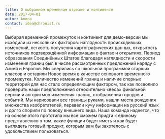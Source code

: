 ```yaml
---
title: О выбранном временном отрезке и континенте
date: 2017-04-01
autor: Алиса
contact: idea@chronist.ru
---
```


Выбирая временной промежуток и континент для демо-версии мы исходили из нескольких факторов: наглядность происходивших изменений, легкость получения картографических данных, открытость источников подтверждённой информации о фактах и открытиях. Период образования Соединённых Штатов благодаря наглядности и скорости изменения границ был в числе рассмотренных предложений наряду с Азией и Европой. Мы сверились со школьной программой старших классов и оставили Новое время в качестве основного временного промежутка. Количество изменений границ и наличие спорных территорий для нас стало определяющим фактором, так как позволило проверить наши предположения относительно «веса» финальной версии и алгоритмов изменения границ, отображения городов и событий. Мы нарисовали все границы руками, нашли места рождения множества изобретателей, перевели кучу информации на русский язык и долго спорили по поводу внешнего вида. Наша команда надеется, что на основе этого прототипа мы все сможем придти к единому представлению о том, какие функции будет иметь и как будет выглядеть готовый продукт, которым вам бы захотелось с удовольствием пользоваться.
